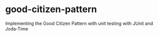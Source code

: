# good-citizen-pattern
Implementing the Good Citizen Pattern with unit testing with JUnit and Joda-Time
